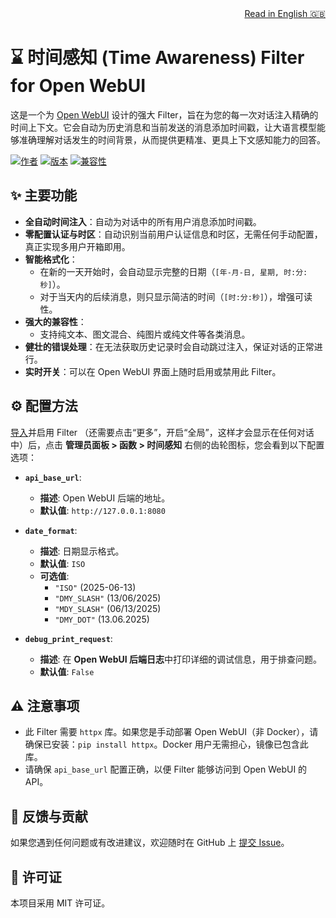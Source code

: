 <div align="right">
<a href="./README.md">Read in English 🇬🇧</a>
</div>

# ⌛ 时间感知 (Time Awareness) Filter for Open WebUI

这是一个为 [Open WebUI](https://github.com/open-webui/open-webui) 设计的强大 Filter，旨在为您的每一次对话注入精确的时间上下文。它会自动为历史消息和当前发送的消息添加时间戳，让大语言模型能够准确理解对话发生的时间背景，从而提供更精准、更具上下文感知能力的回答。

[![作者](https://img.shields.io/badge/作者-CookSleep-blue.svg)](https://github.com/CookSleep)
[![版本](https://img.shields.io/badge/版本-1.1-brightgreen.svg)]()
[![兼容性](https://img.shields.io/badge/Open_WebUI-%3E%3D0.6.10-orange.svg)]()

## ✨ 主要功能

- **全自动时间注入**：自动为对话中的所有用户消息添加时间戳。
- **零配置认证与时区**：自动识别当前用户认证信息和时区，无需任何手动配置，真正实现多用户开箱即用。
- **智能格式化**：
  - 在新的一天开始时，会自动显示完整的日期（`[年-月-日, 星期, 时:分:秒]`）。
  - 对于当天内的后续消息，则只显示简洁的时间（`[时:分:秒]`），增强可读性。
- **强大的兼容性**：
  - 支持纯文本、图文混合、纯图片或纯文件等各类消息。
- **健壮的错误处理**：在无法获取历史记录时会自动跳过注入，保证对话的正常进行。
- **实时开关**：可以在 Open WebUI 界面上随时启用或禁用此 Filter。

## ⚙️ 配置方法

[导入](https://openwebui.com/f/cooksleep/%E6%97%B6%E9%97%B4%E6%84%9F%E7%9F%A5)并启用 Filter （还需要点击“更多”，开启“全局”，这样才会显示在任何对话中）后，点击 **管理员面板 > 函数 > 时间感知** 右侧的齿轮图标，您会看到以下配置选项：

-   **`api_base_url`**:
    -   **描述**: Open WebUI 后端的地址。
    -   **默认值**: `http://127.0.0.1:8080`

-   **`date_format`**:
    -   **描述**: 日期显示格式。
    -   **默认值**: `ISO`
    -   **可选值**:
        -   `"ISO"` (2025-06-13)
        -   `"DMY_SLASH"` (13/06/2025)
        -   `"MDY_SLASH"` (06/13/2025)
        -   `"DMY_DOT"` (13.06.2025)

-   **`debug_print_request`**:
    -   **描述**: 在 **Open WebUI 后端日志**中打印详细的调试信息，用于排查问题。
    -   **默认值**: `False`

## ⚠️ 注意事项

-   此 Filter 需要 `httpx` 库。如果您是手动部署 Open WebUI（非 Docker），请确保已安装：`pip install httpx`。Docker 用户无需担心，镜像已包含此库。
-   请确保 `api_base_url` 配置正确，以便 Filter 能够访问到 Open WebUI 的 API。

## 💬 反馈与贡献

如果您遇到任何问题或有改进建议，欢迎随时在 GitHub 上 [提交 Issue](https://github.com/CookSleep/Time-Awareness-Filter-for-Open-WebUI/issues)。

## 📜 许可证

本项目采用 MIT 许可证。

